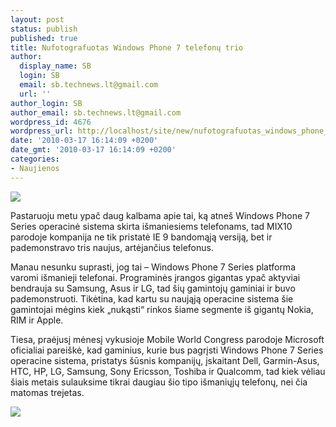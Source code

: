 ```yaml
---
layout: post
status: publish
published: true
title: Nufotografuotas Windows Phone 7 telefonų trio
author:
  display_name: SB
  login: SB
  email: sb.technews.lt@gmail.com
  url: ''
author_login: SB
author_email: sb.technews.lt@gmail.com
wordpress_id: 4676
wordpress_url: http://localhost/site/new/nufotografuotas_windows_phone_7_telefonu_trio/
date: '2010-03-17 16:14:09 +0200'
date_gmt: '2010-03-17 16:14:09 +0200'
categories:
- Naujienos
---
```

<div class="imgright"><img src="http://www.part.lt/img/2345e8c62e5424189efa0ab4e88f20a5834.png"  /></div>
<p>Pastaruoju metu ypač daug kalbama apie tai, ką atneš Windows Phone 7 Series operacinė sistema skirta išmaniesiems telefonams, tad MIX10 parodoje kompanija ne tik pristatė IE 9 bandomąją versiją, bet ir pademonstravo tris naujus, artėjančius telefonus.</p>
<p>Manau nesunku suprasti, jog tai – Windows Phone 7 Series platforma varomi išmanieji telefonai. Programinės įrangos gigantas ypač aktyviai bendrauja su Samsung, Asus ir LG, tad šių gamintojų gaminiai ir buvo pademonstruoti. Tikėtina, kad kartu su naująją operacine sistema šie gamintojai mėgins kiek „nukąsti“ rinkos šiame segmente iš gigantų Nokia, RIM ir Apple.</p>
<p>Tiesa, praėjusį mėnesį vykusioje Mobile World Congress parodoje Microsoft oficialiai pareiškė, kad gaminius, kurie bus pagrįsti Windows Phone 7 Series operacine sistema, pristatys šūsnis kompanijų, įskaitant Dell, Garmin-Asus, HTC, HP, LG, Samsung, Sony Ericsson, Toshiba ir Qualcomm, tad kiek vėliau šiais metais sulauksime tikrai daugiau šio tipo išmaniųjų telefonų, nei čia matomas trejetas.</p>
<p><img src="http://www.tcmagazine.com/images/news/Hardware/Other/Windows_Phone_7_Series_trio_MIX_01.jpg" /></p>
